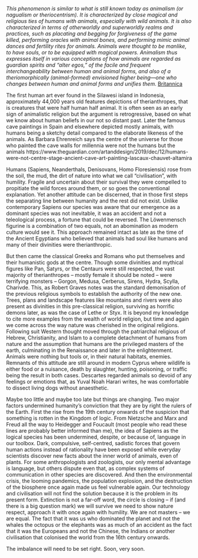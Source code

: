 <i>This phenomenon is similar to what is still known today as animalism (or nagualism or theriocentrism). It is characterized by close magical and religious ties of humans with animals, especially with wild animals. It is also characterized in terms of otherworldly and superworldly realms and practices, such as placating and begging for forgiveness of the game killed, performing oracles with animal bones, and performing mimic animal dances and fertility rites for animals. Animals were thought to be manlike, to have souls, or to be equipped with magical powers. Animalism thus expresses itself in various conceptions of how animals are regarded as guardian spirits and “alter egos,” of the facile and frequent interchangeability between human and animal forms, and also of a theriomorphically (animal-formed) envisioned higher being—one who changes between human and animal forms and unifies them. </i>
[Britannica](https://www.britannica.com/topic/prehistoric-religion/Sacrifices#ref508928)
<p>The first human art ever found in the Silawesi island in Indonesia, approximately 44,000 years old features depictions of therianthropes, that is creatures that were half human half animal. It is often seen as an early sign of animalistic religion but the argument is retrogressive, based on what we know about human beliefs in our not so distant past.  Later the famous cave paintings in Spain and elsewhere depicted mostly animals, with humans being a sketchy detail compared to the elaborate likeness of the animals. As Barbara Ehrenreich says the centre of the universe for those who painted the cave walls for millennia were not the humans but the animals https://www.theguardian.com/artanddesign/2019/dec/12/humans-were-not-centre-stage-ancient-cave-art-painting-lascaux-chauvet-altamira  </p>
Humans (Sapiens, Neanderthals, Denisovans, Homo Floresiensis) rose from the soil, the mud, the dirt of nature into what we call “civilisation”, with humility. Fragile and uncertain about their survival they were compelled to propitiate the wild forces around them, or so goes the conventional explanation. Yet another attitude can be discerned, that in those first steps the separating line between humanity and the rest did not exist. Unlike contemporary Sapiens our species was aware that our emergence as a dominant species was not inevitable, it was an accident and not a teleological process, a fortune that could be reversed. The Löwenmensch figurine is a combination of two equals, not an abomination as modern culture would see it.  This approach remained intact as late as the time of the Ancient Egyptians who believed that animals had soul like humans and many of their divinities were therianthropic. 

<p>But then came the classical Greeks and Romans who put themselves and their humanistic gods at the centre. Though some divinities and mythical figures like Pan, Satyrs, or the Centaurs were still respected, the vast majority  of therianthropes – mostly female  it should be noted – were terrifying monsters – Gorgon, Medusa, Cerberus, Sirens, Hydra, Scylla, Charivde. This, as Robert Graves notes was the standard demonisation of the previous religious symbols to establish the authority of the new one. Trees, plans and landscape features like mountains and rivers were also present as divinities in this pre-classical religion, surviving as horrific demons later, as was the case of Lethe or Styx. It is beyond my knowledge to cite more examples from the wealth of world religion, but time and again we come across the way nature was cherished in the original religions. 
Following suit Western thought moved through the patriarchal religious of Hebrew, Christianity, and Islam to a complete detachment of humans from nature and the assumption that humans are the privileged masters of the earth, culminating in the Renaissance and later in the enlightenment. Animals were nothing but tools or, in their natural habitats, enemies. Remnants of this attitude are still around in modern Cyprus where wildlife is either food or a nuisance, death by slaughter, hunting, poisoning, or traffic being the result in both cases. Descartes regarded animals so devoid of any feelings or emotions that, as Yuval Noah Harari writes, he was comfortable to dissect living dogs without anaesthetic. 

Maybe too little and maybe too late but things are changing. Two major factors undermined humanity’s conviction that they are by right the rulers of the Earth. First the rise from the 19th century onwards of the suspicion that something is rotten in the Kingdom of logic. From Nietzsche and Marx and Freud all the way to Heidegger and Foucault (most people who read these lines are probably better informed  than me), the idea of Sapiens as the logical species has been undermined, despite, or because of, language in our toolbox. Dark, compulsive, self-centred, sadistic forces that govern human actions instead of rationality have been exposed while everyday scientists discover new facts about the inner world of animals, even of plants. For some anthropologists and zoologists, our only mental advantage is language, but others dispute even that, as complex systems of communication in other species are discovered. 
And then the environmental crisis, the looming pandemics, the population explosion, and the destruction of the biosphere once again made us feel vulnerable again. Our technology and civilisation will not find the solution because it is the problem in its present form. Extinction is not a far-off word, the circle is closing – if (and there is a big question mark) we will survive we need to show nature respect, approach it with once again with humility. We are not masters – we are equal. The fact that it was us who dominated the planet and not the whales the octopus or the elephants was as much of an accident as the fact that it was the Europeans and not the Chinese, the Indians or another civilisation that colonised the world from the 16th century onwards. 
<p>The imbalance will need to be set right. Soon, very soon.
